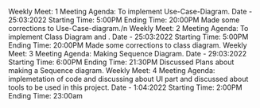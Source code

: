 Weekly Meet: 1 Meeting Agenda: To implement Use-Case-Diagram. Date - 25:03:2022 Starting Time: 5:00PM Ending Time: 20:00PM
Made some corrections to Use-Case-diagram./n
Weekly Meet: 2 Meeting Agenda: To implement Class Diagram and . Date - 25:03:2022 Starting Time: 5:00PM Ending Time: 20:00PM
Made some corrections to class diagram.
Weekly Meet: 3 Meeting Agenda: Making Sequence Diagram. Date - 29:03:2022 Starting Time: 6:00PM Ending Time: 21:30PM
Discussed Plans about making a Sequence diagram.
Weekly Meet: 4 Meeting Agenda: implemetation of code and discussing about UI part and discussed about tools to be used in this project. 
Date - 1:04:2022 Starting Time: 2:00PM Ending Time: 23:00am
